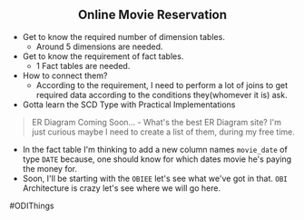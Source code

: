 <div align='center'><h2>Online Movie Reservation</h2></div>

- Get to know the required number of dimension tables.
    - Around 5 dimensions are needed.
- Get to know the requirement of fact tables.
    - 1 Fact tables are needed.
- How to connect them?
     - According to the requirement, I need to perform a lot of joins to get required data according to the conditions they(whomever it is) ask.
- Gotta learn the SCD Type with Practical Implementations
> ER Diagram Coming Soon... - What's the best ER Diagram site?
> I'm just curious maybe I need to create a list of them, during my free time.
- In the fact table I'm thinking to add a new column names `movie_date` of type `DATE` because, one should know for which dates movie he's paying the money for.
- Soon, I'll be starting with the `OBIEE` let's see what we've got in that. `OBI` Architecture is crazy let's see where we will go here.
<p>#ODIThings</p>

